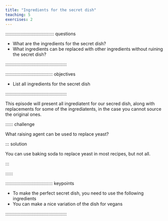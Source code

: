 ```yaml
---
title: "Ingredients for the secret dish"
teaching: 5
exercises: 2
---
```


:::::::::::::::::::::::::::::::::::::: questions 

- What are the ingredients for the secret dish?
- What ingredients can be replaced with other ingredients without ruining the secret dish?

::::::::::::::::::::::::::::::::::::::::::::::::

::::::::::::::::::::::::::::::::::::: objectives

- List all ingredients for the secret dish

::::::::::::::::::::::::::::::::::::::::::::::::

This episode will present all ingrediatent for our secred dish, along with replacements for some of the ingrediatents, in the case you cannot source the original ones.

:::::: challenge

What raising agent can be used to replace yeast?

::: solution

You can use baking soda to replace yeast in most recipes, but not all.

:::

::::::


::::::::::::::::::::::::::::::::::::: keypoints 

- To make the perfect secret dish, you need to use the following ingredients
- You can make a nice variation of the dish for vegans
  
::::::::::::::::::::::::::::::::::::::::::::::::

[r-markdown]: https://rmarkdown.rstudio.com/
